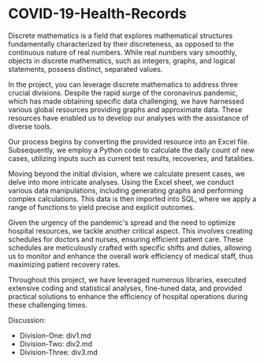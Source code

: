 # COVID-19-Health-Records

Discrete mathematics is a field that explores mathematical structures fundamentally characterized by their discreteness, as opposed to the continuous nature of real numbers. While real numbers vary smoothly, objects in discrete mathematics, such as integers, graphs, and logical statements, possess distinct, separated values.

In the project, you can leverage discrete mathematics to address three crucial divisions. Despite the rapid surge of the coronavirus pandemic, which has made obtaining specific data challenging, we have harnessed various global resources providing graphs and approximate data. These resources have enabled us to develop our analyses with the assistance of diverse tools.

Our process begins by converting the provided resource into an Excel file. Subsequently, we employ a Python code to calculate the daily count of new cases, utilizing inputs such as current test results, recoveries, and fatalities.

Moving beyond the initial division, where we calculate present cases, we delve into more intricate analyses. Using the Excel sheet, we conduct various data manipulations, including generating graphs and performing complex calculations. This data is then imported into SQL, where we apply a range of functions to yield precise and explicit outcomes.

Given the urgency of the pandemic's spread and the need to optimize hospital resources, we tackle another critical aspect. This involves creating schedules for doctors and nurses, ensuring efficient patient care. These schedules are meticulously crafted with specific shifts and duties, allowing us to monitor and enhance the overall work efficiency of medical staff, thus maximizing patient recovery rates.

Throughout this project, we have leveraged numerous libraries, executed extensive coding and statistical analyses, fine-tuned data, and provided practical solutions to enhance the efficiency of hospital operations during these challenging times.

Discussion:

- Division-One: div1.md
- Division-Two: div2.md
- Division-Three: div3.md

